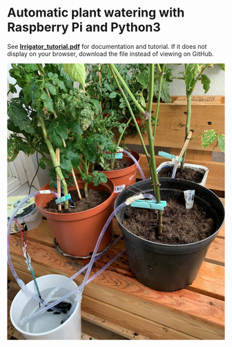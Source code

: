 # Automatic plant watering with Raspberry Pi and Python3

See [**Irrigator_tutorial.pdf**](https://github.com/Byproduct/RasPi-plant-waterer/blob/main/Irrigator_tutorial.pdf) for documentation and tutorial. If it does not display on your browser, download the file instead of viewing on GitHub. 

![RasPi plant waterer photo](https://github.com/Byproduct/RasPi-plant-waterer/blob/main/RasPi_plant_waterer.jpg "RasPi plant waterer photo")
